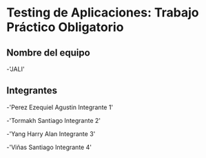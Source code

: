 # Testing de Aplicaciones: Trabajo Práctico Obligatorio

## Nombre del equipo 

-'JALI'

## Integrantes

-'Perez Ezequiel Agustin Integrante 1'

-'Tormakh Santiago Integrante 2'

-'Yang Harry Alan Integrante 3'

-'Viñas Santiago Integrante 4'
